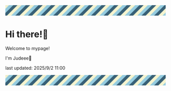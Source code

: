 <!-- Header image -->
<img src="./pokemon/pokemon_9.png" width="1000">

# Hi there!👋

Welcome to mypage!

I'm Judeee🐷

last updated: 2025/9/2 11:00

<!-- Footer image -->
<img src="./pokemon/pokemon_9.png" width="1000">
